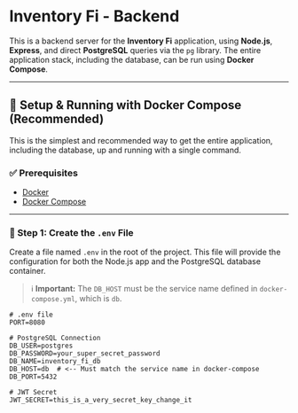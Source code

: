 # Inventory Fi - Backend

This is a backend server for the **Inventory Fi** application, using **Node.js**, **Express**, and direct **PostgreSQL** queries via the `pg` library. The entire application stack, including the database, can be run using **Docker Compose**.

---

## 🚀 Setup & Running with Docker Compose (Recommended)

This is the simplest and recommended way to get the entire application, including the database, up and running with a single command.

### ✅ Prerequisites

- [Docker](https://www.docker.com/)
- [Docker Compose](https://docs.docker.com/compose/)

---

### 📄 Step 1: Create the `.env` File

Create a file named `.env` in the root of the project. This file will provide the configuration for both the Node.js app and the PostgreSQL database container.

> ℹ️ **Important:** The `DB_HOST` must be the service name defined in `docker-compose.yml`, which is `db`.

```env
# .env file
PORT=8080

# PostgreSQL Connection
DB_USER=postgres
DB_PASSWORD=your_super_secret_password
DB_NAME=inventory_fi_db
DB_HOST=db  # <-- Must match the service name in docker-compose
DB_PORT=5432

# JWT Secret
JWT_SECRET=this_is_a_very_secret_key_change_it
